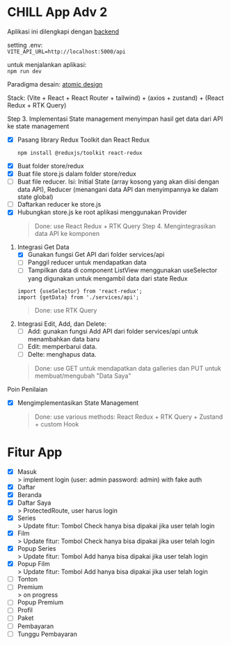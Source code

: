 # CHILL App Adv 2

Aplikasi ini dilengkapi dengan [backend](https://github.com/mfatihz/fsd15-fe-adv2-backend)

setting .env:  
    ```
    VITE_API_URL=http://localhost:5000/api
    ```
    
untuk menjalankan aplikasi:  
    ```
    npm run dev
    ```
    
Paradigma desain: [atomic design](https://github.com/mfatihz/fsd15-intermediate-1/blob/main/README.md)  

Stack: (Vite + React + React Router + tailwind) + (axios + zustand) + (React Redux + RTK Query)


Step 3. Implementasi State management
menyimpan hasil get data dari API ke state management
- [x] Pasang library Redux Toolkit dan React Redux
	```
	npm install @reduxjs/toolkit react-redux
	```
- [x] Buat folder store/redux
- [x] Buat file store.js dalam folder store/redux
- [ ] Buat file reducer. Isi: Initial State (array kosong yang akan diisi dengan data API), Reducer (menangani data API dan menyimpannya ke dalam state global)
- [ ] Daftarkan reducer ke store.js
- [x] Hubungkan store.js ke root aplikasi menggunakan Provider
	> Done: use React Redux + RTK Query
Step 4. Mengintegrasikan data API ke komponen
1. Integrasi Get Data
	- [x] Gunakan fungsi Get API dari folder services/api
	- [ ] Panggil reducer untuk mendapatkan data
	- [ ] Tampilkan data di component ListView menggunakan useSelector yang digunakan untuk mengambil data dari state Redux
	```
	import {useSelector} from 'react-redux';
	import {getData} from './services/api';
	```
	> Done: use RTK Query
2. Integrasi Edit, Add, dan Delete:
	- [ ] Add: gunakan fungsi Add API dari folder services/api untuk menambahkan data baru
	- [ ] Edit: memperbarui data.
	- [ ] Delte: menghapus data.  
	> Done: use GET untuk mendapatkan data galleries dan PUT untuk membuat/mengubah "Data Saya"

Poin Penilaian
- [x] Mengimplementasikan State Management
	> Done: use various methods: React Redux + RTK Query + Zustand + custom Hook

# Fitur App
- [x] Masuk  
      > implement login (user: admin password: admin) with fake auth
- [x] Daftar
- [x] Beranda
- [x] Daftar Saya  
      > ProtectedRoute, user harus login
- [x] Series  
      > Update fitur: Tombol Check hanya bisa dipakai jika user telah login
- [x] Film  
      > Update fitur: Tombol Check hanya bisa dipakai jika user telah login
- [x] Popup Series  
      > Update fitur: Tombol Add hanya bisa dipakai jika user telah login
- [x] Popup Film  
      > Update fitur: Tombol Add hanya bisa dipakai jika user telah login
- [ ] Tonton
- [ ] Premium  
      > on progress
- [ ] Popup Premium
- [ ] Profil
- [ ] Paket
- [ ] Pembayaran
- [ ] Tunggu Pembayaran
